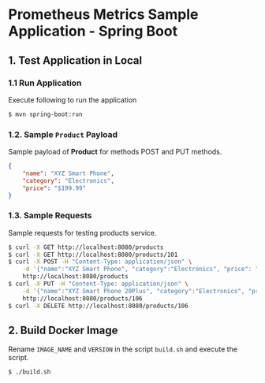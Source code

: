 # Prometheus Metrics Sample Application - Spring Boot

## 1. Test Application in Local

### 1.1 Run Application
Execute following to run the application
```sh
$ mvn spring-boot:run
```

### 1.2. Sample `Product` Payload
Sample payload of **Product** for methods POST and PUT methods.
```json
{
	"name": "XYZ Smart Phone",
	"category": "Electronics",
	"price": "$199.99"
}
```

### 1.3. Sample Requests
Sample requests for testing products service.
```sh
$ curl -X GET http://localhost:8080/products
$ curl -X GET http://localhost:8080/products/101
$ curl -X POST -H "Content-Type: application/json" \
    -d '{"name":"XYZ Smart Phone", "category":"Electronics", "price": "$199.99"}' \
    http://localhost:8080/products
$ curl -X PUT -H "Content-Type: application/json" \
    -d '{"name":"XYZ Smart Phone 20Plus", "category":"Electronics", "price": "$199.99"}' \
    http://localhost:8080/products/106
$ curl -X DELETE http://localhost:8080/products/106
```

## 2. Build Docker Image

Rename `IMAGE_NAME` and `VERSION` in the script `build.sh` and execute the script.
```sh
$ ./build.sh
```